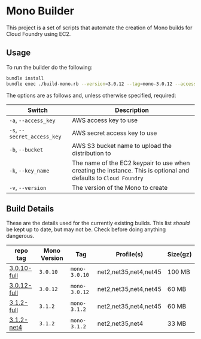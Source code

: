 # Mono Builder

This project is a set of scripts that automate the creation of Mono builds for Cloud Foundry using EC2.

## Usage
To run the builder do the following:

```bash
bundle install
bundle exec ./build-mono.rb --version=3.0.12 --tag=mono-3.0.12 --access_key=$AWS_ACCESS_KEY --secret_access_key=$AWS_SECRET_KEY --bucket=ci-labs-buildpack-downloads --key_name=labs-commander
```

The options are as follows and, unless otherwise specified, required:

| Switch | Description
| ------ | -----------
| `-a`, `--access_key` | AWS access key to use
| `-s`, `--secret_access_key` | AWS secret access key to use
| `-b`, `--bucket` | AWS S3 bucket name to upload the distribution to
| `-k`, `--key_name` | The name of the EC2 keypair to use when creating the instance.  This is optional and defaults to `Cloud Foundry`
| `-v`, `--version` | The version of the Mono to create

## Build Details
These are the details used for the currently existing builds.  This list _should_ be kept up to date, but may not be.  Check before doing anything dangerous.

|repo tag                                                                                 | Mono Version | Tag          | Profile(s)            | Size(gz)
|-----------------------------------------------------------------------------------------| ------------ | -------------| ----------------------| ---------------------
|[3.0.10-full](https://github.com/cloudfoundry-community/builder-mono/tree/3.0.10-full)   | `3.0.10`     | `mono-3.0.10`| net2,net35,net4,net45 | 100 MB
|[3.0.12-full](https://github.com/cloudfoundry-community/builder-mono/tree/3.0.12-full)   | `3.0.12`     | `mono-3.0.12`| net2,net35,net4,net45 | 60 MB
|[3.1.2-full](https://github.com/cloudfoundry-community/builder-mono/tree/3.1.2-full)     | `3.1.2`      | `mono-3.1.2` | net2,net35,net4,net45 | 60 MB
|[3.1.2-net4](https://github.com/cloudfoundry-community/builder-mono/tree/3.1.2-net4)     | `3.1.2`      | `mono-3.1.2` | net2,net35,net4       | 33 MB
